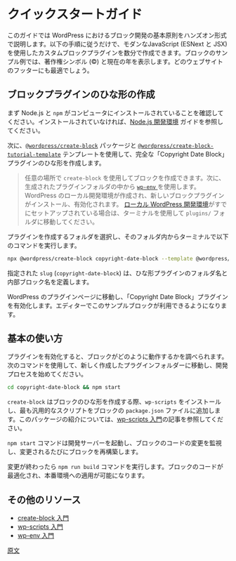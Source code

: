 <!-- 
# Quick Start Guide
 -->
# クイックスタートガイド

<!-- 
This guide is designed to demonstrate the basic principles of block development in WordPress using a hands-on approach. Following the steps below, you will create a custom block plugin that uses modern JavaScript (ESNext and JSX) in a matter of minutes. The example block displays the copyright symbol (©) and the current year, the perfect addition to any website's footer.
 -->
このガイドでは WordPress におけるブロック開発の基本原則をハンズオン形式で説明します。以下の手順に従うだけで、モダンなJavaScript (ESNext と JSX) を使用したカスタムブロックプラグインを数分で作成できます。ブロックのサンプル例では、著作権シンボル (©) と現在の年を表示します。どのウェブサイトのフッターにも最適でしょう。

<!-- 
## Scaffold the block plugin
 -->
## ブロックプラグインのひな形の作成

<!-- 
Start by ensuring you have Node.js and `npm` installed on your computer. Review the [Node.js development environment](https://developer.wordpress.org/block-editor/getting-started/devenv/nodejs-development-environment/) guide if not.
 -->
まず Node.js と `npm` がコンピュータにインストールされていることを確認してください。インストールされていなければ、[Node.js 開発環境](https://ja.wordpress.org/team/handbook/block-editor/getting-started/devenv/nodejs-development-environment/) ガイドを参照してください。

<!-- 
Next, use the [`@wordpress/create-block`](https://developer.wordpress.org/block-editor/reference-guides/packages/packages-create-block/) package and the [`@wordpress/create-block-tutorial-template`](https://developer.wordpress.org/block-editor/reference-guides/packages/packages-create-block-tutorial-template/) template to scaffold the complete “Copyright Date Block” plugin. 
 -->
次に、[`@wordpress/create-block`](https://ja.wordpress.org/team/handbook/block-editor/reference-guides/packages/packages-create-block/) パッケージと [`@wordpress/create-block-tutorial-template`](https://developer.wordpress.org/block-editor/reference-guides/packages/packages-create-block-tutorial-template/) テンプレートを使用して、完全な「Copyright Date Block」プラグインのひな形を作成します。

<!-- 
<div class="callout callout-info">
    <p>You can use <code>create-block</code> to scaffold a block just about anywhere and then use <a href="https://developer.wordpress.org/block-editor/getting-started/devenv/get-started-with-wp-env/"><code>wp-env</code></a> inside the generated plugin folder. This will create a local WordPress development environment with your new block plugin installed and activated.</p>
    <p>If you already have your own <a href="https://developer.wordpress.org/block-editor/getting-started/devenv/#local-wordpress-environment">local WordPress development environment</a>, navigate to the <code>plugins/</code> folder using the terminal.</p>
</div>
 -->
> 任意の場所で `create-block` を使用してブロックを作成できます。次に、生成されたプラグインフォルダの中から [`wp-env` ](https://ja.wordpress.org/team/handbook/block-editor/getting-started/devenv/get-started-with-wp-env/)を使用します。WordPress のローカル開発環境が作成され、新しいブロックプラグインがインストール、有効化されます。
> [ローカル WordPress 開発環境](https://ja.wordpress.org/team/handbook/block-editor/getting-started/devenv/#%E3%83%AD%E3%83%BC%E3%82%AB%E3%83%AB%E3%81%AE-wordpress-%E7%92%B0%E5%A2%83)がすでにセットアップされている場合は、ターミナルを使用して `plugins/` フォルダに移動してください。

<!-- 
Choose the folder where you want to create the plugin, and then execute the following command in the terminal from within that folder:
 -->
プラグインを作成するフォルダを選択し、そのフォルダ内からターミナルで以下のコマンドを実行します。

```sh
npx @wordpress/create-block copyright-date-block --template @wordpress/create-block-tutorial-template
```

<!-- 
The `slug` provided (`copyright-date-block`) defines the folder name for the scaffolded plugin and the internal block name.
 -->
指定された `slug` (`copyright-date-block`) は、ひな形プラグインのフォルダ名と内部ブロック名を定義します。

<!-- 
Navigate to the Plugins page of your local WordPress installation and activate the “Copyright Date Block” plugin. The example block will then be available in the Editor.
 -->
WordPress のプラグインページに移動し、「Copyright Date Block」プラグインを有効化します。エディターでこのサンプルブロックが利用できるようになります。

<!-- 
## Basic usage
 -->
## 基本の使い方

<!-- 
With the plugin activated, you can  explore how the block works. Use the following command to move into the newly created plugin folder and start the development process.
 -->
プラグインを有効化すると、ブロックがどのように動作するかを調べられます。次のコマンドを使用して、新しく作成したプラグインフォルダーに移動し、開発プロセスを始めてください。

```sh
cd copyright-date-block && npm start
```
<!-- 
When `create-block` scaffolds the block, it installs `wp-scripts` and adds the most common scripts to the block’s `package.json` file. Refer to the [Get started with wp-scripts](https://developer.wordpress.org/block-editor/getting-started/devenv/get-started-with-wp-scripts/) article for an introduction to this package.
 -->
`create-block` はブロックのひな形を作成する際、`wp-scripts` をインストールし、最も汎用的なスクリプトをブロックの `package.json` ファイルに追加します。このパッケージの紹介については、[wp-scripts 入門](https://ja.wordpress.org/team/handbook/block-editor/getting-started/devenv/get-started-with-wp-scripts/)の記事を参照してください。

<!-- 
The `npm start` command will start a development server and watch for changes in the block’s code, rebuilding the block whenever modifications are made. 
 -->
`npm start` コマンドは開発サーバーを起動し、ブロックのコードの変更を監視し、変更されるたびにブロックを再構築します。

<!-- 
When you are finished making changes, run the `npm run build` command. This optimizes the block code and makes it production-ready.
 -->
変更が終わったら `npm run build` コマンドを実行します。ブロックのコードが最適化され、本番環境への適用が可能になります。

<!-- 
## Additional resources
 -->
## その他のリソース

<!-- 
- [Get started with create-block](https://developer.wordpress.org/block-editor/getting-started/devenv/get-started-with-create-block/)
- [Get started with wp-scripts](https://developer.wordpress.org/block-editor/getting-started/devenv/get-started-with-wp-scripts/)
- [Get started with wp-env](https://developer.wordpress.org/block-editor/getting-started/devenv/get-started-with-wp-env/)
 -->

- [create-block 入門](https://ja.wordpress.org/team/handbook/block-editor/getting-started/devenv/get-started-with-create-block/)
- [wp-scripts 入門](https://ja.wordpress.org/team/handbook/block-editor/getting-started/devenv/get-started-with-wp-scripts/)
- [wp-env 入門](https://ja.wordpress.org/team/handbook/block-editor/getting-started/devenv/get-started-with-wp-env/)

[原文](https://github.com/WordPress/gutenberg/blob/trunk/docs/getting-started/quick-start-guide.md)
